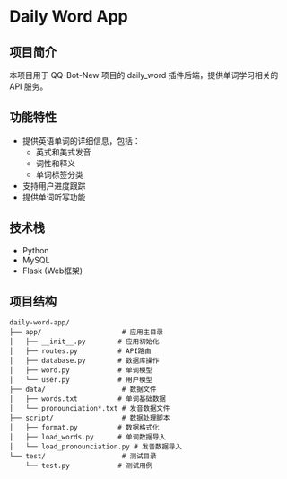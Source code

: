 # Daily Word App

## 项目简介
本项目用于 QQ-Bot-New 项目的 daily_word 插件后端，提供单词学习相关的 API 服务。

## 功能特性
- 提供英语单词的详细信息，包括：
  - 英式和美式发音
  - 词性和释义
  - 单词标签分类
- 支持用户进度跟踪
- 提供单词听写功能

## 技术栈
- Python
- MySQL
- Flask (Web框架)

## 项目结构
```plaintext
daily-word-app/
├── app/                    # 应用主目录
│   ├── __init__.py        # 应用初始化
│   ├── routes.py          # API路由
│   ├── database.py        # 数据库操作
│   ├── word.py            # 单词模型
│   └── user.py            # 用户模型
├── data/                   # 数据文件
│   ├── words.txt          # 单词基础数据
│   └── pronounciation*.txt # 发音数据文件
├── script/                 # 数据处理脚本
│   ├── format.py          # 数据格式化
│   ├── load_words.py      # 单词数据导入
│   └── load_pronounciation.py # 发音数据导入
└── test/                   # 测试目录
    └── test.py            # 测试用例
```
